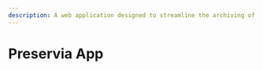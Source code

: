 ```yaml
---
description: A web application designed to streamline the archiving of heritage documents.
---
```


# Preservia App

